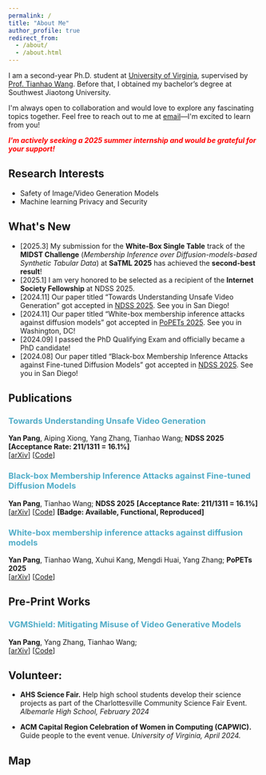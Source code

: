```yaml
---
permalink: /
title: "About Me"
author_profile: true
redirect_from: 
  - /about/
  - /about.html
---
```


I am a second-year Ph.D. student at [University of Virginia]([https://www.virginia.edu/]), supervised by [Prof. Tianhao Wang]([https://tianhao.wang/]). Before that, I obtained my bachelor’s degree at Southwest Jiaotong University.

I'm always open to collaboration and would love to explore any fascinating topics together. Feel free to reach out to me at [email](mailto:trv3px@virginia.edu)—I'm excited to learn from you!  

**<span style="color:red">*I'm actively seeking a 2025 summer internship and would be grateful for your support!*</span>**


## Research Interests

- Safety of Image/Video Generation Models
- Machine learning Privacy and Security

## What's New

- [2025.3] My submission for the **White-Box Single Table** track of the **MIDST Challenge** (*Membership Inference over Diffusion-models-based Synthetic Tabular Data*) at **SaTML 2025** has achieved the **second-best result**!
- [2025.1] I am very honored to be selected as a recipient of the **Internet Society Fellowship** at NDSS 2025.
- [2024.11] Our paper titled “Towards Understanding Unsafe Video Generation” got accepted in [NDSS 2025](https://www.ndss-symposium.org/ndss2025/). See you in San Diego!
- [2024.11] Our paper titled “White-box membership inference attacks against diffusion models” got accepted in [PoPETs 2025](https://petsymposium.org/cfp25.php). See you in Washington, DC!
- [2024.09] I passed the PhD Qualifying Exam and officially became a PhD candidate!
- [2024.08] Our paper titled “Black-box Membership Inference Attacks against Fine-tuned Diffusion Models” got accepted in [NDSS 2025](https://www.ndss-symposium.org/ndss2025/). See you in San Diego!

## Publications

### <span style="color:#52ADC8">Towards Understanding Unsafe Video Generation</span>
**Yan Pang**, Aiping Xiong, Yang Zhang, Tianhao Wang; **NDSS 2025** **[Acceptance Rate: 211/1311 = 16.1%]** \
[[arXiv](https://arxiv.org/abs/2407.12581)]
[[Code](https://github.com/py85252876/UVD)]

### <span style="color:#52ADC8">Black-box Membership Inference Attacks against Fine-tuned Diffusion Models</span>
**Yan Pang**, Tianhao Wang; **NDSS 2025** **[Acceptance Rate: 211/1311 = 16.1%]** \
[[arXiv](https://arxiv.org/abs/2312.08207)]
[[Code](https://github.com/py85252876/Reconstruction-based-Attack)]
**[Badge: Available, Functional, Reproduced]**

### <span style="color:#52ADC8">White-box membership inference attacks against diffusion models</span>
**Yan Pang**, Tianhao Wang, Xuhui Kang, Mengdi Huai, Yang Zhang; **PoPETs 2025** \
[[arXiv](https://arxiv.org/abs/2308.06405)]
[[Code](https://github.com/py85252876/GSA)]

## Pre-Print Works

### <span style="color:#52ADC8">VGMShield: Mitigating Misuse of Video Generative Models</span>
**Yan Pang**, Yang Zhang, Tianhao Wang; \
[[arXiv](https://arxiv.org/abs/2402.13126)]
[[Code](https://github.com/py85252876/MMVGM)]

## Volunteer: 

- **AHS Science Fair.** Help high school students develop their science projects as part of the Charlottesville Community Science Fair Event. *Albemarle High School, February 2024*

- **ACM Capital Region Celebration of Women in Computing (CAPWIC).** Guide people to the event venue. *University of Virginia, April 2024.*

## Map

<div style="width: 50%; max-width: 600px; margin: auto; text-align: center;">
    <script type="text/javascript" id="clustrmaps" src="//clustrmaps.com/map_v2.js?d=kTMcfgVSl2wlhaC8eXnmS48wmgbERZvGUS8N-iCZAiY&cl=ffffff&w=a"></script>
</div>
